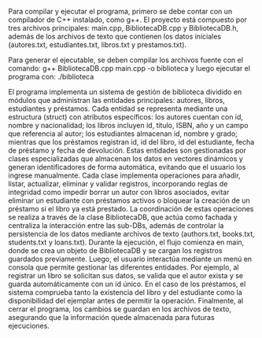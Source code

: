 Para compilar y ejecutar el programa, primero se debe contar con un compilador de C++ instalado, como g++. El proyecto está compuesto por tres archivos principales: main.cpp, BibliotecaDB.cpp y BibliotecaDB.h, además de los archivos de texto que contienen los datos iniciales (autores.txt, estudiantes.txt, libros.txt y prestamos.txt). 

Para generar el ejecutable, se deben compilar los archivos fuente con el comando:
g++ BibliotecaDB.cpp main.cpp -o biblioteca
y luego ejecutar el programa con:
./biblioteca


El programa implementa un sistema de gestión de biblioteca dividido en módulos que administran las entidades principales: autores, libros, estudiantes y préstamos. Cada entidad se representa mediante una estructura (struct) con atributos específicos: los autores cuentan con id, nombre y nacionalidad; los libros incluyen id, título, ISBN, año y un campo que referencia al autor; los estudiantes almacenan id, nombre y grado; mientras que los préstamos registran id, id del libro, id del estudiante, fecha de préstamo y fecha de devolución. Estas entidades son gestionadas por clases especializadas que almacenan los datos en vectores dinámicos y generan identificadores de forma automática, evitando que el usuario los ingrese manualmente. Cada clase implementa operaciones para añadir, listar, actualizar, eliminar y validar registros, incorporando reglas de integridad como impedir borrar un autor con libros asociados, evitar eliminar un estudiante con préstamos activos o bloquear la creación de un préstamo si el libro ya está prestado.
La coordinación de estas operaciones se realiza a través de la clase BibliotecaDB, que actúa como fachada y centraliza la interacción entre las sub-DBs, además de controlar la persistencia de los datos mediante archivos de texto (authors.txt, books.txt, students.txt y loans.txt). Durante la ejecución, el flujo comienza en main, donde se crea un objeto de BibliotecaDB y se cargan los registros guardados previamente. Luego, el usuario interactúa mediante un menú en consola que permite gestionar las diferentes entidades. Por ejemplo, al registrar un libro se solicitan sus datos, se valida que el autor exista y se guarda automáticamente con un id único. En el caso de los préstamos, el sistema comprueba tanto la existencia del libro y del estudiante como la disponibilidad del ejemplar antes de permitir la operación. Finalmente, al cerrar el programa, los cambios se guardan en los archivos de texto, asegurando que la información quede almacenada para futuras ejecuciones.
